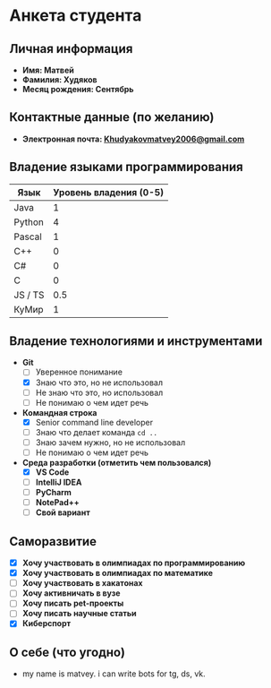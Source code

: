 # Анкета студента

## Личная информация
- **Имя: Матвей**
- **Фамилия: Худяков**
- **Месяц рождения: Сентябрь**

## Контактные данные (по желанию)
- **Электронная почта: Khudyakovmatvey2006@gmail.com**

## Владение языками программирования
| Язык | Уровень владения (0-5) |
|---|--------------------|
| Java |         1           |
| Python |         4           |
| Pascal |         1           |
| C++ |          0          |
| C# |           0         |
| C |           0         |
| JS / TS |         0.5           |
| КуМир |           1         |

## Владение технологиями и инструментами
- **Git**
    - [ ] Уверенное понимание
    - [X] Знаю что это, но не использовал
    - [ ] Не знаю что это, но использовал
    - [ ] Не понимаю о чем идет речь
  
- **Командная строка**
    - [X] Senior command line developer
    - [ ] Знаю что делает команда `cd ..`
    - [ ] Знаю зачем нужно, но не использовал
    - [ ] Не понимаю о чем идет речь

- **Среда разработки (отметить чем пользовался)**
    - [X] **VS Code** 
    - [ ] **IntelliJ IDEA** 
    - [ ] **PyCharm** 
    - [ ] **NotePad++** 
    - [ ] **Свой вариант**

## Саморазвитие

- [X] **Хочу участвовать в олимпиадах по программированию**
- [X] **Хочу участвовать в олимпиадах по математике**
- [ ] **Хочу участвовать в хакатонах**
- [ ] **Хочу активничать в вузе**
- [ ] **Хочу писать pet-проекты**
- [ ] **Хочу писать научные статьи**
- [X] **Киберспорт**

## О себе (что угодно)

- my name is matvey. i can write bots for tg, ds, vk.

